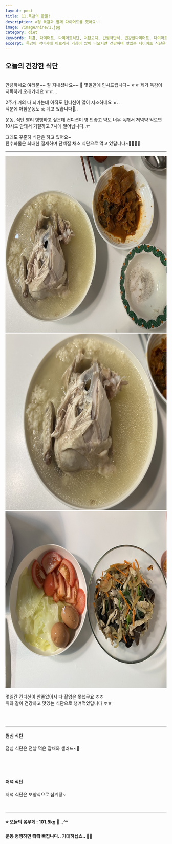 ```yaml
---
layout: post
title: 11.독감의 끝물!
description: a형 독감과 함께 다이어트를 했어요~!
image: /image/nine/1.jpg
category: diet
keywords: 최겸, 다이어트, 다이어트식단, 저탄고지, 간헐적단식, 건강한다이어트, 다이어트과학, 과학적 다이어트, 고혈압, 당뇨, 합병증, 공황장애, 독감, a형 독감, 아이 독감, 아기 독감, 독감 백신, 코미플루, 타미플루, 페라미플루, 고열, 수액
excerpt: 독감이 막바지에 이르러서 기침이 많이 나오지만 건강하며 맛있는 다이어트 식단은 포기할 수 없죠 😘
---
```


<h2 class="posth2"> 오늘의 건강한 식단 </h2>
<br>
안녕하세요 여러분~~ 잘 지내셨나요~~ 🥰   
몇일만에 인사드립니다~ ㅎㅎ   
제가 독감이 지독하게 오래가네요 ㅠㅠ...

2주가 거의 다 되가는데 아직도 컨디션이 많이 저조하네요 ㅠ..  
덕분에 아침운동도 푹 쉬고 있습니다🤒..

운동, 식단 빨리 병행하고 싶은데 컨디션이 영 안좋고 약도 너무 독해서 저녁약 먹으면 10시도 안돼서 기절하고 7시에 일어납니다..ㅠ

그래도 꾸준히 식단은 하고 있어요~  
탄수화물은 최대한 절제하며 단백질 채소 식단으로 먹고 있답니다~🥬🥕🍆🥦

<hr>

   <img class="vertical" src="/image/nine/1.jpg" style="height:550px;">

   <img class="vertical" src="/image/nine/2.jpg" style="height:550px;">

   <img class="vertical" src="/image/nine/3.jpg" style="height:550px;">

몇일간 컨디션이 안좋았어서 다 촬영은 못했구요 ㅎㅎ  
 위와 같이 건강하고 맛있는 식단으로 챙겨먹었답니다 ㅎㅎ

<br>
<br>
<hr>

#### 점심 식단

점심 식단은 전날 먹은 잡채와 샐러드~🥗

<br>
<br>
<br>

#### 저녁 식단

저녁 식단은 보양식으로 삼계탕~

<br>

<hr>

#### ⭐️ 오늘의 몸무게 : 101.5kg 🍗 ..^^

#### 운동 병행하면 쫙쫙 빠집니다.. 기대하십쇼.. 👏🏽

<br>
